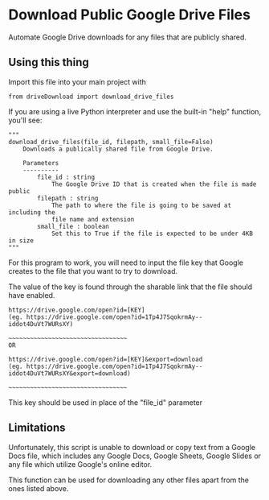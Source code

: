 
# Download Public Google Drive Files
Automate Google Drive downloads for any files that are publicly shared.

## Using this thing
Import this file into your main project with
```python3
from driveDownload import download_drive_files
```

If you are using a live Python interpreter and use the built-in "help" function,
you'll see:
```python3
"""
download_drive_files(file_id, filepath, small_file=False)
    Downloads a publically shared file from Google Drive.
    
    Parameters
    ----------
        file_id : string
            The Google Drive ID that is created when the file is made public
        filepath : string
            The path to where the file is going to be saved at including the
            file name and extension
        small_file : boolean
            Set this to True if the file is expected to be under 4KB in size
"""
```
For this program to work, you will need to input the file key that Google
creates to the file that you want to try to download.

The value of the key is found through the sharable link that the file should 
have enabled.
```
https://drive.google.com/open?id=[KEY]
(eg. https://drive.google.com/open?id=1Tp4J7SqokrmAy--iddot4DuVt7WURsXY)
                                      ~~~~~~~~~~~~~~~~~~~~~~~~~~~~~~~~~
OR 

https://drive.google.com/open?id=[KEY]&export=download
(eg. https://drive.google.com/open?id=1Tp4J7SqokrmAy--iddot4DuVt7WURsXY&export=download)
                                      ~~~~~~~~~~~~~~~~~~~~~~~~~~~~~~~~~
```

This key should be used in place of the "file_id" parameter

## Limitations
Unfortunately, this script is unable to download or copy text from a Google Docs
file, which includes any Google Docs, Google Sheets, Google Slides or any file
which utilize Google's online editor.

This function can be used for downloading any other files apart from the ones
listed above.
